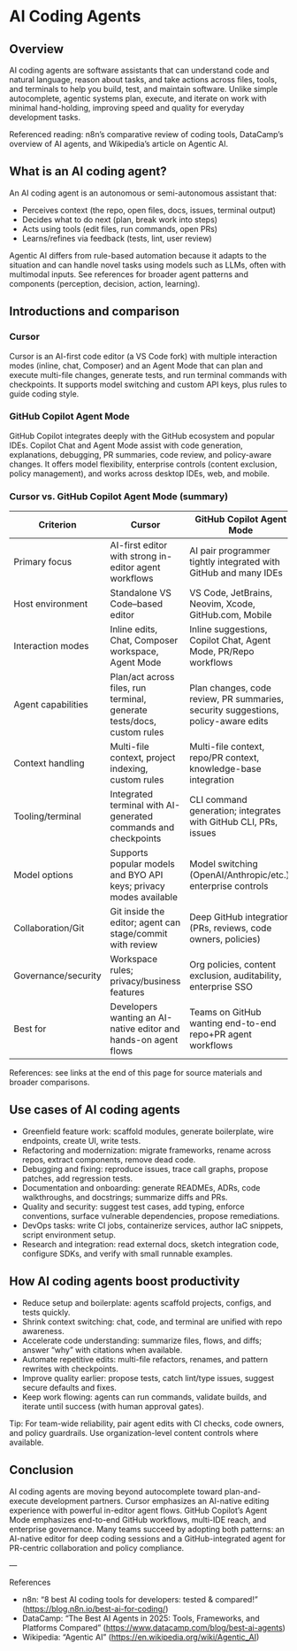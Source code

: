 # AI Coding Agents

## Overview

AI coding agents are software assistants that can understand code and natural language, reason about tasks, and take actions across files, tools, and terminals to help you build, test, and maintain software. Unlike simple autocomplete, agentic systems plan, execute, and iterate on work with minimal hand-holding, improving speed and quality for everyday development tasks.

Referenced reading: n8n’s comparative review of coding tools, DataCamp’s overview of AI agents, and Wikipedia’s article on Agentic AI.

## What is an AI coding agent?

An AI coding agent is an autonomous or semi-autonomous assistant that:

- Perceives context (the repo, open files, docs, issues, terminal output)
- Decides what to do next (plan, break work into steps)
- Acts using tools (edit files, run commands, open PRs)
- Learns/refines via feedback (tests, lint, user review)

Agentic AI differs from rule-based automation because it adapts to the situation and can handle novel tasks using models such as LLMs, often with multimodal inputs. See references for broader agent patterns and components (perception, decision, action, learning).

## Introductions and comparison

### Cursor

Cursor is an AI-first code editor (a VS Code fork) with multiple interaction modes (inline, chat, Composer) and an Agent Mode that can plan and execute multi-file changes, generate tests, and run terminal commands with checkpoints. It supports model switching and custom API keys, plus rules to guide coding style.

### GitHub Copilot Agent Mode

GitHub Copilot integrates deeply with the GitHub ecosystem and popular IDEs. Copilot Chat and Agent Mode assist with code generation, explanations, debugging, PR summaries, code review, and policy-aware changes. It offers model flexibility, enterprise controls (content exclusion, policy management), and works across desktop IDEs, web, and mobile.

### Cursor vs. GitHub Copilot Agent Mode (summary)

| Criterion | Cursor | GitHub Copilot Agent Mode |
|---|---|---|
| Primary focus | AI-first editor with strong in-editor agent workflows | AI pair programmer tightly integrated with GitHub and many IDEs |
| Host environment | Standalone VS Code–based editor | VS Code, JetBrains, Neovim, Xcode, GitHub.com, Mobile |
| Interaction modes | Inline edits, Chat, Composer workspace, Agent Mode | Inline suggestions, Copilot Chat, Agent Mode, PR/Repo workflows |
| Agent capabilities | Plan/act across files, run terminal, generate tests/docs, custom rules | Plan changes, code review, PR summaries, security suggestions, policy-aware edits |
| Context handling | Multi-file context, project indexing, custom rules | Multi-file context, repo/PR context, knowledge-base integration |
| Tooling/terminal | Integrated terminal with AI-generated commands and checkpoints | CLI command generation; integrates with GitHub CLI, PRs, issues |
| Model options | Supports popular models and BYO API keys; privacy modes available | Model switching (OpenAI/Anthropic/etc.), enterprise controls |
| Collaboration/Git | Git inside the editor; agent can stage/commit with review | Deep GitHub integration (PRs, reviews, code owners, policies) |
| Governance/security | Workspace rules; privacy/business features | Org policies, content exclusion, auditability, enterprise SSO |
| Best for | Developers wanting an AI-native editor and hands-on agent flows | Teams on GitHub wanting end-to-end repo+PR agent workflows |

References: see links at the end of this page for source materials and broader comparisons.

## Use cases of AI coding agents

- Greenfield feature work: scaffold modules, generate boilerplate, wire endpoints, create UI, write tests.
- Refactoring and modernization: migrate frameworks, rename across repos, extract components, remove dead code.
- Debugging and fixing: reproduce issues, trace call graphs, propose patches, add regression tests.
- Documentation and onboarding: generate READMEs, ADRs, code walkthroughs, and docstrings; summarize diffs and PRs.
- Quality and security: suggest test cases, add typing, enforce conventions, surface vulnerable dependencies, propose remediations.
- DevOps tasks: write CI jobs, containerize services, author IaC snippets, script environment setup.
- Research and integration: read external docs, sketch integration code, configure SDKs, and verify with small runnable examples.

## How AI coding agents boost productivity

- Reduce setup and boilerplate: agents scaffold projects, configs, and tests quickly.
- Shrink context switching: chat, code, and terminal are unified with repo awareness.
- Accelerate code understanding: summarize files, flows, and diffs; answer “why” with citations when available.
- Automate repetitive edits: multi-file refactors, renames, and pattern rewrites with checkpoints.
- Improve quality earlier: propose tests, catch lint/type issues, suggest secure defaults and fixes.
- Keep work flowing: agents can run commands, validate builds, and iterate until success (with human approval gates).

Tip: For team-wide reliability, pair agent edits with CI checks, code owners, and policy guardrails. Use organization-level content controls where available.

## Conclusion

AI coding agents are moving beyond autocomplete toward plan-and-execute development partners. Cursor emphasizes an AI-native editing experience with powerful in-editor agent flows. GitHub Copilot’s Agent Mode emphasizes end-to-end GitHub workflows, multi-IDE reach, and enterprise governance. Many teams succeed by adopting both patterns: an AI-native editor for deep coding sessions and a GitHub-integrated agent for PR-centric collaboration and policy compliance.

—

References

- n8n: “8 best AI coding tools for developers: tested & compared!” (<https://blog.n8n.io/best-ai-for-coding/>)
- DataCamp: “The Best AI Agents in 2025: Tools, Frameworks, and Platforms Compared” (<https://www.datacamp.com/blog/best-ai-agents>)
- Wikipedia: “Agentic AI” (<https://en.wikipedia.org/wiki/Agentic_AI>)
